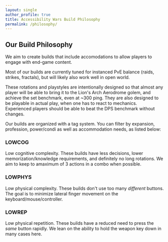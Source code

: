 ```yaml
---
layout: single
author_profile: true
title: Accessibility Wars Build Philosophy
permalink: /philosophy/
---
```


## Our Build Philosophy

We aim to create builds that include accomodations to allow players to engage with end-game content.

Most of our builds are currently tuned for instanced PvE balance (raids, strikes, fractals), but will likely also work well in open world.

These rotations and playstyles are intentionally designed so that almost any player will be able to bring it to the Lion's Arch Aerodrome golem,
and achieve the set benchmark, even at ~300 ping. They are also designed to be playable in actual play, when one has to react to mechanics.
Experienced players should be able to beat the DPS benchmark without changes.

Our builds are organized with a tag system. You can filter by expansion, profession, power/condi as well as accommodation needs, as listed below:

### LOWCOG

Low cognitive complexity. These builds have less decisions, lower memorization/knowledge requirements, and definitely no long
rotations. We aim to keep to amaximum of 3 actions in a combo when possible.

### LOWPHYS

Low physical complexity. These builds don't use too many _different_ buttons. The goal is to minimize lateral finger movement on the
keyboard/mouse/controller.

### LOWREP

Low physical repetition. These builds have a reduced need to press the _same_ button rapidly. We lean on the ability to hold the weapon
key down in many cases here.

